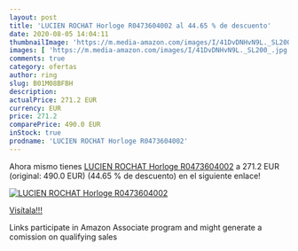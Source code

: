 ```yaml
---
layout: post
title: 'LUCIEN ROCHAT Horloge R0473604002 al 44.65 % de descuento'
date: 2020-08-05 14:04:11
thumbnailImage: 'https://m.media-amazon.com/images/I/41DvDNHvN9L._SL200_.jpg'
images: [ 'https://m.media-amazon.com/images/I/41DvDNHvN9L._SL200_.jpg' ]
comments: true
category: ofertas
author: ring
slug: B01M08BFBH
description:
actualPrice: 271.2 EUR
currency: EUR
price: 271.2
comparePrice: 490.0 EUR
inStock: true
prodname: 'LUCIEN ROCHAT Horloge R0473604002'
---
```


Ahora mismo tienes [LUCIEN ROCHAT Horloge R0473604002](https://www.amazon.fr/dp/B01M08BFBH/?tag=tolees0d-21) a 271.2 EUR (original: 490.0 EUR) (44.65 %  de descuento) en el siguiente enlace!

[![LUCIEN ROCHAT Horloge R0473604002](https://m.media-amazon.com/images/I/41DvDNHvN9L._SL200_.jpg)](https://www.amazon.fr/dp/B01M08BFBH/?tag=tolees0d-21)

[Visítala!!!](https://www.amazon.fr/dp/B01M08BFBH/?tag=tolees0d-21)

Links participate in Amazon Associate program and might generate a comission on qualifying sales
